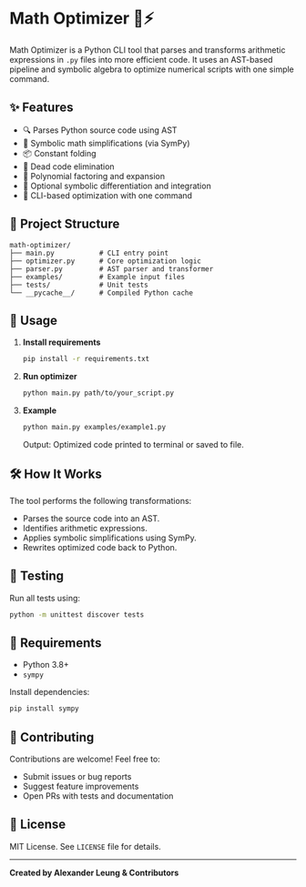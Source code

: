 # Math Optimizer 🧮⚡  
Math Optimizer is a Python CLI tool that parses and transforms arithmetic expressions in `.py` files into more efficient code. It uses an AST-based pipeline and symbolic algebra to optimize numerical scripts with one simple command.

## ✨ Features  
- 🔍 Parses Python source code using AST  
- 🧠 Symbolic math simplifications (via SymPy)  
- 📦 Constant folding  
- 🧹 Dead code elimination  
- 🔄 Polynomial factoring and expansion  
- 🔧 Optional symbolic differentiation and integration  
- 🚀 CLI-based optimization with one command

## 📁 Project Structure  
```
math-optimizer/  
├── main.py           # CLI entry point  
├── optimizer.py      # Core optimization logic  
├── parser.py         # AST parser and transformer  
├── examples/         # Example input files  
├── tests/            # Unit tests  
└── __pycache__/      # Compiled Python cache  
```

## 🚀 Usage  
1. **Install requirements**  
   ```bash  
   pip install -r requirements.txt  
   ```  

2. **Run optimizer**  
   ```bash  
   python main.py path/to/your_script.py  
   ```  

3. **Example**  
   ```bash  
   python main.py examples/example1.py  
   ```  
   Output: Optimized code printed to terminal or saved to file.

## 🛠 How It Works  
The tool performs the following transformations:  
- Parses the source code into an AST.  
- Identifies arithmetic expressions.  
- Applies symbolic simplifications using SymPy.  
- Rewrites optimized code back to Python.

## 🧪 Testing  
Run all tests using:  
```bash  
python -m unittest discover tests  
```

## 📌 Requirements  
- Python 3.8+  
- `sympy`  

Install dependencies:  
```bash  
pip install sympy  
```

## 🙌 Contributing  
Contributions are welcome! Feel free to:  
- Submit issues or bug reports  
- Suggest feature improvements  
- Open PRs with tests and documentation

## 📄 License  
MIT License. See `LICENSE` file for details.  

---  

**Created by Alexander Leung & Contributors**
